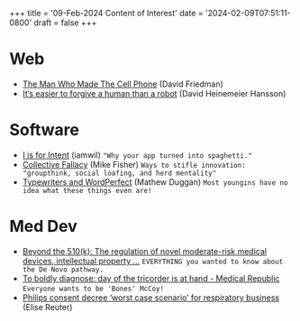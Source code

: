 +++
title = '09-Feb-2024 Content of Interest'
date = '2024-02-09T07:51:11-0800'
draft = false
+++


# Web

-   [The Man Who Made The Cell Phone](https://ironicsans.beehiiv.com/p/man-made-cell-phone) (David Friedman)
-   [It’s easier to forgive a human than a robot](https://world.hey.com/dhh/it-s-easier-to-forgive-a-human-than-a-robot-d4a97b3a) (David Heinemeier Hansson)


# Software

-   [I is for Intent](https://acko.net/blog/i-is-for-intent/) (iamwil)
    `"Why your app turned into spaghetti."`
-   [Collective Fallacy](https://mikefisher.substack.com/p/collective-fallacy) (Mike Fisher)
    `Ways to stifle innovation: "groupthink, social loafing, and herd mentality"`
-   [Typewriters and WordPerfect](https://matduggan.com/typewriters-and-wordperfect/) (Mathew Duggan)
    `Most youngins have no idea what these things even are!`


# Med Dev

-   [Beyond the 510(k): The regulation of novel moderate-risk medical devices, intellectual property &#x2026;](https://www.google.com/url?rct=j&sa=t&url=https://www.nature.com/articles/s41746-024-01021-y&ct=ga&cd=CAIyGjdmYTYyZTUxM2FiM2QxMmY6Y29tOmVuOlVT&usg=AOvVaw16xUsdsbnG5_NBGwVNtSo_)
    `EVERYTHING you wanted to know about the De Novo pathway.`
-   [To boldly diagnose: day of the tricorder is at hand - Medical Republic](https://www.google.com/url?rct=j&sa=t&url=https://www.medicalrepublic.com.au/to-boldly-diagnose-day-of-the-tricorder-is-at-hand/104882&ct=ga&cd=CAIyGjdmYTYyZTUxM2FiM2QxMmY6Y29tOmVuOlVT&usg=AOvVaw2TM7i64sYj4vBsjG_MStoi)
    `Everyone wants to be 'Bones' McCoy!`
-   [Philips consent decree ‘worst case scenario’ for respiratory business](https://www.medtechdive.com/news/philips-consent-decree-fda-years-resolve/706686/) (Elise Reuter)

